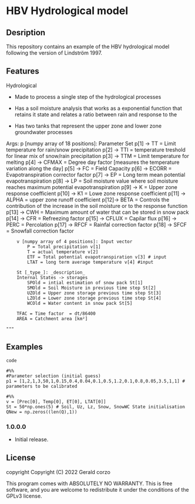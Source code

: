 # HBV Hydrological model


## Desription
This repository contains an example of the HBV hydrological model following the version of Lindström 1997.


## Features

Hydrological

- Made to process a single step of the hydrological processes

- Has a soil moisture analysis that works as a exponential function that retains it state and relates a ratio between rain and response to the

- Has two tanks that represent the upper zone and lower zone groundwater processes




 Args:
        p [numpy array of 18 positions]: Parameter Set
            p[1] ->  TT = Limit temperature for rain/snow precipitation 
            p[2] ->  TTI = temperature treshold for linear mix of snow/rain precipitation 
            p[3] ->  TTM = Limit temperature for melting 
            p[4] ->  CFMAX = Degree day factor [measures the temperature variation along the day] 
            p[5] ->  FC = Field Capacity 
            p[6] ->  ECORR = Evapotranspiration corrector factor 
            p[7] ->  EP = Long term mean potential evapotranspiration 
            p[8] ->  LP = Soil moisture value where soil moisture reaches maximum potential evapotranspiration
            p[9] ->  K = Upper zone response coefficient 
            p[10] ->  K1 = Lowe zone response coefficient 
            p[11] ->  ALPHA = upper zone runoff coefficient 
            p[12]->  BETA = Controls the contribution of the increase in the soil moisture or to the response function 
            p[13] ->  CWH = Maximum amount of water that can be stored in snow pack 
            p[14] ->  CFR = Refreezing factor 
            p[15] ->  CFLUX = Capilar flux 
            p[16] ->  PERC = Percolation 
            p[17] ->  RFCF = Rainfal correction factor 
            p[18] ->  SFCF = Snowfall correction factor 
            
            
        v [numpy array of 4 positions]: Input vector 
            P = Total precipitation v[1]
            T = actual temperature v[2]
            ETF = Total potential evapotranspiration v[3] # input
            LTAT = long term average temperature v[4] #input
        
        St [_type_]: _description_
        Internal States -> storages
            SPOld = intial estimation of snow pack St[1]
            SMOld = Soil Moisture in previous time step St[2]
            UZOld = Upper zone storage previous time step St[3]
            LZOld = Lower zone storage previous time step St[4]
            WCOld = Water content in snow pack St[5]
        
        TFAC = Time factor  = dt/86400
        AREA = Catchment area [km²]
            
    """

## Examples


`code`
```{python}
#%%
#Parameter selection (initial guess)
p1 = [1,2,1,3,50,1,0.15,0.4,0.04,0.1,0.5,1.2,0.1,0.8,0.05,3.5,1,1] # parameters to be calibrated

#%%
v = [Prec[0], Temp[0], ET[0], LTAT[0]]
St = 50*np.ones(5) # Soil, Uz, Lz, Snow, SnowWC State initialisation
QNew = np.zeros((len(Q),1))
```

### 1.0.0.0
* Initial release.

## License
copyright Copyright (C) 2022 Gerald corzo

This program comes with ABSOLUTELY NO WARRANTY. This is free software, and you are welcome to redistribute it under the conditions of the GPLv3 license.
